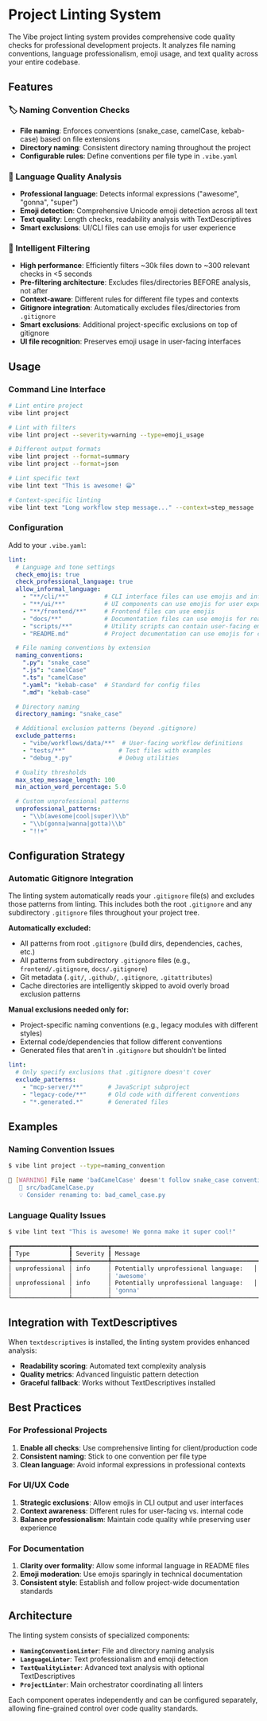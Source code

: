 # Project Linting System

The Vibe project linting system provides comprehensive code quality checks for professional development projects. It analyzes file naming conventions, language professionalism, emoji usage, and text quality across your entire codebase.

## Features

### 🏷️ Naming Convention Checks
- **File naming**: Enforces conventions (snake_case, camelCase, kebab-case) based on file extensions
- **Directory naming**: Consistent directory naming throughout the project
- **Configurable rules**: Define conventions per file type in `.vibe.yaml`

### 💬 Language Quality Analysis
- **Professional language**: Detects informal expressions ("awesome", "gonna", "super")
- **Emoji detection**: Comprehensive Unicode emoji detection across all text
- **Text quality**: Length checks, readability analysis with TextDescriptives
- **Smart exclusions**: UI/CLI files can use emojis for user experience

### 🎯 Intelligent Filtering
- **High performance**: Efficiently filters ~30k files down to ~300 relevant checks in <5 seconds
- **Pre-filtering architecture**: Excludes files/directories BEFORE analysis, not after
- **Context-aware**: Different rules for different file types and contexts
- **Gitignore integration**: Automatically excludes files/directories from `.gitignore`
- **Smart exclusions**: Additional project-specific exclusions on top of gitignore
- **UI file recognition**: Preserves emoji usage in user-facing interfaces

## Usage

### Command Line Interface

```bash
# Lint entire project
vibe lint project

# Lint with filters
vibe lint project --severity=warning --type=emoji_usage

# Different output formats
vibe lint project --format=summary
vibe lint project --format=json

# Lint specific text
vibe lint text "This is awesome! 😀"

# Context-specific linting
vibe lint text "Long workflow step message..." --context=step_message
```

### Configuration

Add to your `.vibe.yaml`:

```yaml
lint:
  # Language and tone settings
  check_emojis: true
  check_professional_language: true
  allow_informal_language:
    - "**/cli/**"          # CLI interface files can use emojis and informal language
    - "**/ui/**"           # UI components can use emojis for user experience
    - "**/frontend/**"     # Frontend files can use emojis
    - "docs/**"            # Documentation files can use emojis for readability
    - "scripts/**"         # Utility scripts can contain user-facing emojis
    - "README.md"          # Project documentation can use emojis for clarity

  # File naming conventions by extension
  naming_conventions:
    ".py": "snake_case"
    ".js": "camelCase"
    ".ts": "camelCase"
    ".yaml": "kebab-case"  # Standard for config files
    ".md": "kebab-case"

  # Directory naming
  directory_naming: "snake_case"

  # Additional exclusion patterns (beyond .gitignore)
  exclude_patterns:
    - "vibe/workflows/data/**"  # User-facing workflow definitions
    - "tests/**"               # Test files with examples
    - "debug_*.py"             # Debug utilities

  # Quality thresholds
  max_step_message_length: 100
  min_action_word_percentage: 5.0

  # Custom unprofessional patterns
  unprofessional_patterns:
    - "\\b(awesome|cool|super)\\b"
    - "\\b(gonna|wanna|gotta)\\b"
    - "!!+"
```

## Configuration Strategy

### Automatic Gitignore Integration

The linting system automatically reads your `.gitignore` file(s) and excludes those patterns from linting. This includes both the root `.gitignore` and any subdirectory `.gitignore` files throughout your project tree.

**Automatically excluded:**
- All patterns from root `.gitignore` (build dirs, dependencies, caches, etc.)
- All patterns from subdirectory `.gitignore` files (e.g., `frontend/.gitignore`, `docs/.gitignore`)
- Git metadata (`.git/`, `.github/`, `.gitignore`, `.gitattributes`)
- Cache directories are intelligently skipped to avoid overly broad exclusion patterns

**Manual exclusions needed only for:**
- Project-specific naming conventions (e.g., legacy modules with different styles)
- External code/dependencies that follow different conventions
- Generated files that aren't in `.gitignore` but shouldn't be linted

```yaml
lint:
  # Only specify exclusions that .gitignore doesn't cover
  exclude_patterns:
    - "mcp-server/**"       # JavaScript subproject
    - "legacy-code/**"      # Old code with different conventions
    - "*.generated.*"       # Generated files
```

## Examples

### Naming Convention Issues
```bash
$ vibe lint project --type=naming_convention

📝 [WARNING] File name 'badCamelCase' doesn't follow snake_case convention for .py files
   📁 src/badCamelCase.py
   💡 Consider renaming to: bad_camel_case.py
```

### Language Quality Issues
```bash
$ vibe lint text "This is awesome! We gonna make it super cool!"

┏━━━━━━━━━━━━━━━━┳━━━━━━━━━━┳━━━━━━━━━━━━━━━━━━━━━━━━━━━━━━━━━━━━━━━━━━┓
┃ Type           ┃ Severity ┃ Message                                 ┃
┡━━━━━━━━━━━━━━━━╇━━━━━━━━━━╇━━━━━━━━━━━━━━━━━━━━━━━━━━━━━━━━━━━━━━━━━━┩
│ unprofessional │ info     │ Potentially unprofessional language:   │
│                │          │ 'awesome'                               │
│ unprofessional │ info     │ Potentially unprofessional language:   │
│                │          │ 'gonna'                                 │
└────────────────┴──────────┴─────────────────────────────────────────┘
```

## Integration with TextDescriptives

When `textdescriptives` is installed, the linting system provides enhanced analysis:

- **Readability scoring**: Automated text complexity analysis
- **Quality metrics**: Advanced linguistic pattern detection
- **Graceful fallback**: Works without TextDescriptives installed

## Best Practices

### For Professional Projects
1. **Enable all checks**: Use comprehensive linting for client/production code
2. **Consistent naming**: Stick to one convention per file type
3. **Clean language**: Avoid informal expressions in professional contexts

### For UI/UX Code
1. **Strategic exclusions**: Allow emojis in CLI output and user interfaces
2. **Context awareness**: Different rules for user-facing vs. internal code
3. **Balance professionalism**: Maintain code quality while preserving user experience

### For Documentation
1. **Clarity over formality**: Allow some informal language in README files
2. **Emoji moderation**: Use emojis sparingly in technical documentation
3. **Consistent style**: Establish and follow project-wide documentation standards

## Architecture

The linting system consists of specialized components:

- **`NamingConventionLinter`**: File and directory naming analysis
- **`LanguageLinter`**: Text professionalism and emoji detection
- **`TextQualityLinter`**: Advanced text analysis with optional TextDescriptives
- **`ProjectLinter`**: Main orchestrator coordinating all linters

Each component operates independently and can be configured separately, allowing fine-grained control over code quality standards.
